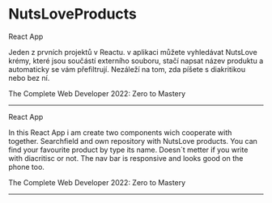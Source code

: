 # NutsLoveProducts
React App

Jeden z prvních projektů v Reactu. v aplikaci můžete vyhledávat NutsLove krémy, které jsou součástí externího souboru, stačí napsat název produktu a automaticky se vám přefiltrují. Nezáleží na tom, zda píšete s diakritikou nebo bez ní.

The Complete Web Developer 2022: Zero to Mastery


------------------

React App

In this React App i am create two components wich cooperate with together. Searchfield and own repository with NutsLove products. You can find your favourite product by type its name. Doesn´t metter if you write with diacritisc or not. The nav bar is responsive and looks good on the phone too.

The Complete Web Developer 2022: Zero to Mastery

--------------------------------------------------------------------------------------

